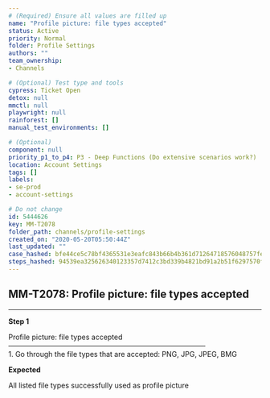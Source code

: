 ```yaml
---
# (Required) Ensure all values are filled up
name: "Profile picture: file types accepted"
status: Active
priority: Normal
folder: Profile Settings
authors: ""
team_ownership: 
- Channels

# (Optional) Test type and tools
cypress: Ticket Open
detox: null
mmctl: null
playwright: null
rainforest: []
manual_test_environments: []

# (Optional)
component: null
priority_p1_to_p4: P3 - Deep Functions (Do extensive scenarios work?)
location: Account Settings
tags: []
labels: 
- se-prod
- account-settings

# Do not change
id: 5444626
key: MM-T2078
folder_path: channels/profile-settings
created_on: "2020-05-20T05:50:44Z"
last_updated: ""
case_hashed: bfe44ce5c78bf4365531e3eafc843b66b4b361d71264718576048757feff6a09c3385edd70203bddb810478417b971a7
steps_hashed: 94539ea325626340123357d7412c3bd339b4821bd91a2b51f6297570f371ac698cb8b67a622f97e44c90f9526ba13459
---
```


## MM-T2078: Profile picture: file types accepted

---

**Step 1**

Profile picture: file types accepted\
————————————————————————————\
1\. Go through the file types that are accepted: PNG, JPG, JPEG, BMG

**Expected**

All listed file types successfully used as profile picture
